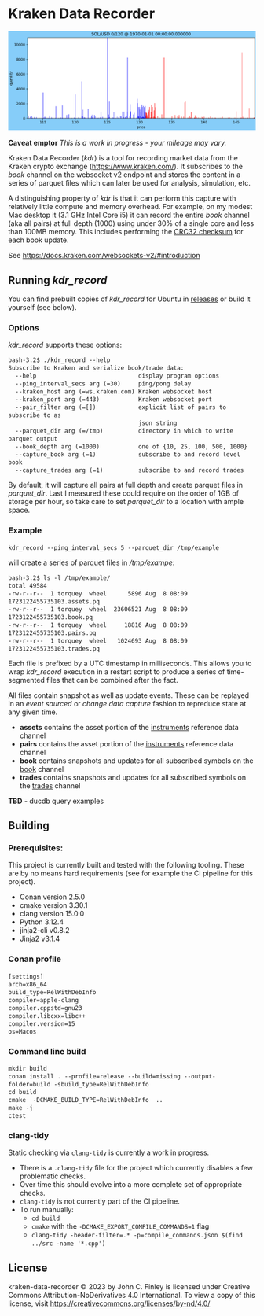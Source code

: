 # Kraken Data Recorder

![sol_usd book animatino](doc/sol_usd.gif)

**Caveat emptor** *This is a work in progress - your mileage may vary.*

Kraken Data Recorder (*kdr*) is a tool for recording market data from
the Kraken crypto exchange (https://www.kraken.com/). It subscribes to
the *book* channel on the websocket v2 endpoint and stores the content
in a series of parquet files which can later be used for analysis,
simulation, etc.

A distinguishing property of *kdr* is that it can perform this capture
with relatively little compute and memory overhead. For example, on my
modest Mac desktop it (3.1 GHz Intel Core i5) it can record the entire
*book* channel (aka all pairs) at full depth (1000) using under 30% of
a single core and less than 100MB memory. This includes performing the
[CRC32 checksum](https://docs.kraken.com/websockets-v2/#calculate-book-checksum)
for each book update.

See https://docs.kraken.com/websockets-v2/#introduction

## Running *kdr_record*

You can find prebuilt copies of *kdr_record* for Ubuntu in
[releases](https://github.com/torquey66/kraken-data-recorder/releases)
or build it yourself (see below).

### Options

*kdr_record* supports these options:
```
bash-3.2$ ./kdr_record --help
Subscribe to Kraken and serialize book/trade data:
  --help                             display program options
  --ping_interval_secs arg (=30)     ping/pong delay
  --kraken_host arg (=ws.kraken.com) Kraken websocket host
  --kraken_port arg (=443)           Kraken websocket port
  --pair_filter arg (=[])            explicit list of pairs to subscribe to as 
                                     json string
  --parquet_dir arg (=/tmp)          directory in which to write parquet output
  --book_depth arg (=1000)           one of {10, 25, 100, 500, 1000}
  --capture_book arg (=1)            subscribe to and record level book
  --capture_trades arg (=1)          subscribe to and record trades
```

By default, it will capture all pairs at full depth and create parquet
files in *parquet_dir*. Last I measured these could require on the
order of 1GB of storage per hour, so take care to set *parquet_dir* to
a location with ample space.

### Example
```
kdr_record --ping_interval_secs 5 --parquet_dir /tmp/example
```

will create a series of parquet files in */tmp/exampe*:

```
bash-3.2$ ls -l /tmp/example/
total 49584
-rw-r--r--  1 torquey  wheel      5896 Aug  8 08:09 1723122455735103.assets.pq
-rw-r--r--  1 torquey  wheel  23606521 Aug  8 08:09 1723122455735103.book.pq
-rw-r--r--  1 torquey  wheel     18816 Aug  8 08:09 1723122455735103.pairs.pq
-rw-r--r--  1 torquey  wheel   1024693 Aug  8 08:09 1723122455735103.trades.pq
```

Each file is prefixed by a UTC timestamp in milliseconds. This allows
you to wrap *kdr_record* execution in a restart script to produce a
series of time-segmented files that can be combined after the fact.

All files contain snapshot as well as update events. These can be
replayed in an *event sourced* or *change data capture* fashion to
repreduce state at any given time.

 - **assets** contains the asset portion of the [instruments](https://docs.kraken.com/websockets-v2/#instrument)  reference data channel
 - **pairs** contains the asset portion of the [instruments](https://docs.kraken.com/websockets-v2/#instrument)  reference data channel
 - **book** contains snapshots and updates for all subscribed symbols on the [book](https://docs.kraken.com/websockets-v2/#book) channel
 - **trades** contains snapshots and updates for all subscribed symbols on the [trades](https://docs.kraken.com/websockets-v2/#trade) channel

**TBD** - ducdb query examples

## Building

### Prerequisites:

This project is currently built and tested with the following
tooling. These are by no means hard requirements (see for example the
CI pipeline for this project).

 - Conan version 2.5.0
 - cmake version 3.30.1
 - clang version 15.0.0
 - Python 3.12.4
 - jinja2-cli v0.8.2
 - Jinja2 v3.1.4

### Conan profile
```
[settings]
arch=x86_64
build_type=RelWithDebInfo
compiler=apple-clang
compiler.cppstd=gnu23
compiler.libcxx=libc++
compiler.version=15
os=Macos
```

### Command line build
```
mkdir build
conan install . --profile=release --build=missing --output-folder=build -sbuild_type=RelWithDebInfo
cd build
cmake  -DCMAKE_BUILD_TYPE=RelWithDebInfo  ..
make -j
ctest
```

### clang-tidy

Static checking via `clang-tidy` is currently a work in progress.
- There is a `.clang-tidy` file for the project which currently
  disables a few problematic checks.
- Over time this should evolve into a more complete set of appropriate
  checks.
- `clang-tidy` is not currently part of the CI pipeline.
- To run manually:
  - `cd build`
  - `cmake` with the `-DCMAKE_EXPORT_COMPILE_COMMANDS=1` flag
  - `clang-tidy -header-filter=.* -p=compile_commands.json $(find ../src -name '*.cpp')`


## License
kraken-data-recorder © 2023 by John C. Finley is licensed under
Creative Commons Attribution-NoDerivatives 4.0 International. To view
a copy of this license, visit
https://creativecommons.org/licenses/by-nd/4.0/
